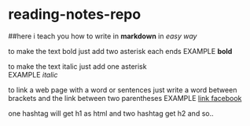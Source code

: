 # reading-notes-repo

##here i teach you how to write in **markdown** in *easy way*

to make the text bold just add two asterisk each ends 
EXAMPLE **bold**

to make the text italic just add one asterisk  
EXAMPLE *italic*

to link a web page with a word or sentences just write a word between brackets and the link between two parentheses 
EXAMPLE [link facebook](https://www.facebook.com/)

one hashtag will get h1 as html and two hashtag get h2 and so..
